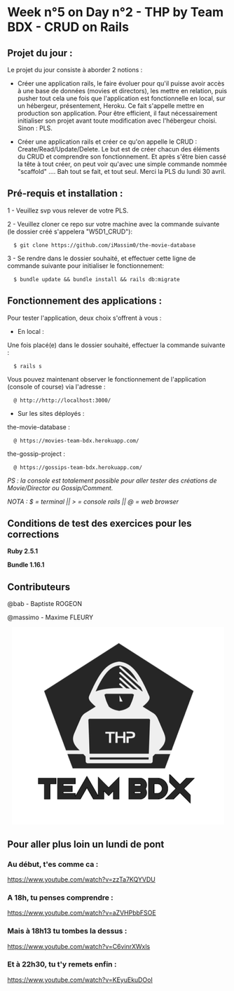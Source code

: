 # Week n°5 on Day n°2 - THP by Team BDX - CRUD on Rails

## Projet du jour :

Le projet du jour consiste à aborder 2 notions :

  - Créer une application rails, le faire évoluer pour qu'il puisse avoir accès à une base de données (movies et directors), les mettre en relation, puis pusher tout cela une fois que l'application est fonctionnelle en local, sur un hébergeur, présentement, Heroku. Ce fait s'appelle mettre en production son application. Pour être efficient, il faut nécessairement initialiser son projet avant toute modification avec l'hébergeur choisi. Sinon : PLS.

  - Créer une application rails et créer ce qu'on appelle le CRUD : Create/Read/Update/Delete. Le but est de créer chacun des éléments du CRUD et comprendre son fonctionnement. Et après s'être bien cassé la tête à tout créer, on peut voir qu'avec une simple commande nommée "scaffold" .... Bah tout se fait, et tout seul. Merci la PLS du lundi 30 avril.

## Pré-requis et installation :

1 - Veuillez svp vous relever de votre PLS.

2 - Veuillez cloner ce repo sur votre machine avec la commande suivante (le dossier créé s'appelera "W5D1_CRUD"):

```
  $ git clone https://github.com/iMassim0/the-movie-database
```

3 - Se rendre dans le dossier souhaité, et effectuer cette ligne de commande suivante pour initialiser le fonctionnement:

```
  $ bundle update && bundle install && rails db:migrate
```


## Fonctionnement des applications :

Pour tester l'application, deux choix s'offrent à vous :

 - En local :

Une fois placé(e) dans le dossier souhaité, effectuer la commande suivante :
```
  $ rails s
```
Vous pouvez maintenant observer le fonctionnement de l'application (console of course) via l'adresse :
```
  @ http://http://localhost:3000/
```

  - Sur les sites déployés :

the-movie-database :
```
  @ https://movies-team-bdx.herokuapp.com/
```
the-gossip-project :
```
  @ https://gossips-team-bdx.herokuapp.com/
```

*PS : la console est totalement possible pour aller tester des créations de Movie/Director ou Gossip/Comment.*

*NOTA : $ = terminal || > = console rails || @ = web browser*

## Conditions de test des exercices pour les corrections

**Ruby 2.5.1**

**Bundle 1.16.1**

## Contributeurs

@bab - Baptiste ROGEON

@massimo - Maxime FLEURY

<p align="center">
  <img src="THP_BDX.png"/>
</p>

## Pour aller plus loin un lundi de pont

### Au début, t'es comme ca :
https://www.youtube.com/watch?v=zzTa7KQYVDU

### A 18h, tu penses comprendre :
https://www.youtube.com/watch?v=aZVHPbbFSOE

### Mais à 18h13 tu tombes la dessus :
https://www.youtube.com/watch?v=C6vinrXWxls

### Et à 22h30, tu t'y remets enfin :
https://www.youtube.com/watch?v=KEyuEkuDOoI
